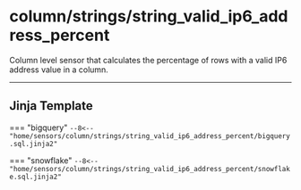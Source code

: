# column/strings/string_valid_ip6_address_percent
Column level sensor that calculates the percentage of rows with a valid IP6 address value in a column.
___
## Jinja Template

=== "bigquery"
    ```
    --8<-- "home/sensors/column/strings/string_valid_ip6_address_percent/bigquery.sql.jinja2"
    ```

=== "snowflake"
    ```
    --8<-- "home/sensors/column/strings/string_valid_ip6_address_percent/snowflake.sql.jinja2"
    ```
